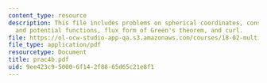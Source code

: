 ```yaml
---
content_type: resource
description: This file includes problems on spherical coordinates, conservative fields
  and potential functions, flux form of Green's theorem, and curl.
file: https://ol-ocw-studio-app-qa.s3.amazonaws.com/courses/18-02-multivariable-calculus-spring-2006/9ee423c950006f142f8865d65c21e8f1_prac4b.pdf
file_type: application/pdf
resourcetype: Document
title: prac4b.pdf
uid: 9ee423c9-5000-6f14-2f88-65d65c21e8f1
---
```

